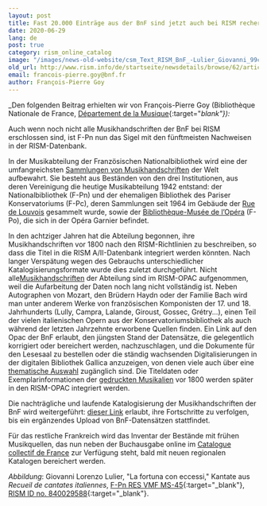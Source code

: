 ```yaml
---
layout: post
title: Fast 20.000 Einträge aus der BnF sind jetzt auch bei RISM recherchierbar
date: 2020-06-29
lang: de
post: true
category: rism_online_catalog
image: "/images/news-old-website/csm_Text_RISM_BnF_-Lulier_Giovanni_99c85d3c4e.jpg"
old_url: http://www.rism.info/de/startseite/newsdetails/browse/62/article/64/almost-20000-records-from-the-bnf-now-also-in-rism.html
email: francois-pierre.goy@bnf.fr
author: François-Pierre Goy
---
```



_Den folgenden Beitrag erhielten wir von François-Pierre Goy (Bibliothèque Nationale de France, [Département de la Musique](https://www.bnf.fr/fr/departement-de-la-musique){:target="_blank"}):_

Auch wenn noch nicht alle Musikhandschriften der BnF bei RISM erschlossen sind, ist F-Pn nun das Sigel mit den fünftmeisten Nachweisen in der RISM-Datenbank.

In der Musikabteilung der Französischen Nationalbibliothek wird eine der umfangreichsten [Sammlungen von Musikhandschriften](https://catalogue.bnf.fr/affinerAdv.do?mots0=&mots1=&mots2=&mots3=&mots4=&pageRech=rav&facPays=&suppPhys=&faclocs=RICH_MUSQIUE&facDocs=&facNots=&facSpec=&typoCarto=&typoIcono=&typoAudio=&typoMus=FacTypPart%3BMusMan&typoNumis=&langue0=&langue1=&langue2=&langue3=&langue4=&datepub=&dateCreaSpec=&dateEnregistrement=&typeDatePer=&corpus=&index=&numNotice=&listeAffinages=FacLocal_Lcl2AHdjGim&affinageSupprimer=true&codeFacetteAffine=FacLocal&valeurFacetteAffine=Lcl2AHdjGim&afficheRegroup=false&trouveDansFiltre=&triResultParPage=1&nbResultParPage=100&critereRecherche=) der Welt aufbewahrt. Sie besteht aus Beständen von den drei Institutionen, aus deren Vereinigung die heutige Musikabteilung 1942 entstand: der Nationalbibliothek (F-Pn) und der ehemaligen Bibliothek des Pariser Konservatoriums (F-Pc), deren Sammlungen seit 1964 im Gebäude der [Rue de Louvois](https://catalogue.bnf.fr/changerPageAdv.do?mots0=&mots1=&mots2=&mots3=&mots4=&facPays=&suppPhys=&faclocs=RICH_MUSQIUE&facDocs=&facNots=&facSpec=&typoCarto=&typoIcono=&typoAudio=&typoMus=FacTypPart;MusMan&typoNumis=&typoPerio=&langue0=&langue1=&langue2=&langue3=&langue4=&datepub=&dateCreaSpec=&dateEnregistrement=&typeDatePer=&corpus=&index=&numNotice=&listeAffinages=&nbResultParPage=100&afficheRegroup=false&pageEnCours=1&trouveDansFiltre=&trouverDansActif=false&triResultParPage=1&critereRecherche=&issn=&pageRech=rav) gesammelt wurde, sowie der [Bibliothèque-Musée de l’Opéra](https://catalogue.bnf.fr/changerPageAdv.do?mots0=&mots1=&mots2=&mots3=&mots4=&facPays=&suppPhys=&faclocs=REC_OPERA&facDocs=&facNots=&facSpec=&typoCarto=&typoIcono=&typoAudio=&typoMus=FacTypPart;MusMan&typoNumis=&typoPerio=&langue0=&langue1=&langue2=&langue3=&langue4=&datepub=&dateCreaSpec=&dateEnregistrement=&typeDatePer=&corpus=&index=&numNotice=&listeAffinages=&nbResultParPage=100&afficheRegroup=false&pageEnCours=1&trouveDansFiltre=&trouverDansActif=false&triResultParPage=1&critereRecherche=&issn=&pageRech=rav) (F-Po), die sich in der Opéra Garnier befindet.

In den achtziger Jahren hat die Abteilung begonnen, ihre Musikhandschriften vor 1800 nach den RISM-Richtlinien zu beschreiben, so dass die Titel in die RISM A/II-Datenbank integriert werden könnten. Nach langer Verspätung wegen des Gebrauchs unterschiedlicher Katalogisierungsformate wurde dies zuletzt durchgeführt. Nicht alle[Musikhandschriften](https://catalogue.bnf.fr/changerPageAdv.do?mots0=&mots1=&mots2=&mots3=&mots4=&facPays=&suppPhys=&faclocs=RICH_MUSQIUE&facDocs=&facNots=&facSpec=&typoCarto=&typoIcono=&typoAudio=&typoMus=FacTypPart;MusMan&typoNumis=&typoPerio=&langue0=&langue1=&langue2=&langue3=&langue4=&datepub=&dateCreaSpec=&dateEnregistrement=&typeDatePer=&corpus=&index=&numNotice=&listeAffinages=&nbResultParPage=10&afficheRegroup=false&pageEnCours=1&trouveDansFiltre=&trouverDansActif=false&triResultParPage=1&critereRecherche=&issn=&pageRech=rav) der Abteilung sind im RISM-OPAC aufgenommen, weil die Aufarbeitung der Daten noch lang nicht vollständig ist. Neben Autographen von Mozart, den Brüdern Haydn oder der Familie Bach wird man unter anderem Werke von französischen Komponisten der 17. und 18. Jahrhunderts (Lully, Campra, Lalande, Giroust, Gossec, Grétry...), einen Teil der vielen italienischen Opern aus der Konservatoriumsbibliothek als auch während der letzten Jahrzehnte erworbene Quellen finden. Ein Link auf den Opac der BnF erlaubt, den jüngsten Stand der Datensätze, die gelegentlich korrigiert oder bereichert werden, nachzuschlagen, und die Dokumente für den Lesesaal zu bestellen oder die ständig wachsenden Digitalisierungen in der digitalen Bibliothek Gallica anzuzeigen, von denen viele auch über eine [thematische Auswahl](https://gallica.bnf.fr/html/und/partitions/partitions) zugänglich sind. Die Titeldaten oder Exemplarinformationen der [gedruckten Musikalien](https://catalogue.bnf.fr/changerPage.do?motRecherche=rismimp&index=&numNotice=&listeAffinages=&nbResultParPage=100&afficheRegroup=false&pageEnCours=1&trouveDansFiltre=NoticePRO&trouverDansActif=false&triResultParPage=1&critereRecherche=0&typeNotice=&pageRech=rsi) vor 1800 werden später in den RISM-OPAC integriert werden.

Die nachträgliche und laufende Katalogisierung der Musikhandschriften der BnF wird weitergeführt: [dieser Link](https://catalogue.bnf.fr/affiner.do?motRecherche=rismmss&index=&numNotice=&listeAffinages=FacEnLigne_gallicaintramurosrech&afficheRegroup=false&trouveDansFiltre=NoticePRO&nbResultParPage=10&triResultParPage=1&critereRecherche=0&typeNotice=) erlaubt, ihre Fortschritte zu verfolgen, bis ein ergänzendes Upload von BnF-Datensätzen stattfindet.

Für das restliche Frankreich wird das Inventar der Bestände mit frühen Musikquellen, das nun neben der Buchausgabe online im [Catalogue collectif de France](https://ccfr.bnf.fr/portailccfr/jsp/public/index.jsp?action=public_formsearch_sources_musicales) zur Verfügung steht, bald mit neuen regionalen Katalogen bereichert werden.

_Abbildung_: Giovanni Lorenzo Lulier, "La fortuna con eccessi," Kantate aus _Recueil de cantates italiennes_, [F-Pn RES VMF MS-45](https://gallica.bnf.fr/ark:/12148/btv1b105073100/f7.item){:target="_blank"}, [RISM ID no. 840029588](https://opac.rism.info/search?id=840029588&View=rism){:target="_blank"}.

